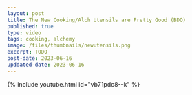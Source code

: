 ```yaml
---
layout: post
title: The New Cooking/Alch Utensils are Pretty Good (BDO)
published: true
type: video
tags: cooking, alchemy
image: /files/thumbnails/newutensils.png
excerpt: TODO
post-date: 2023-06-16
upddated-date: 2023-06-16
---
```


{% include youtube.html id="vb71pdc8--k" %}